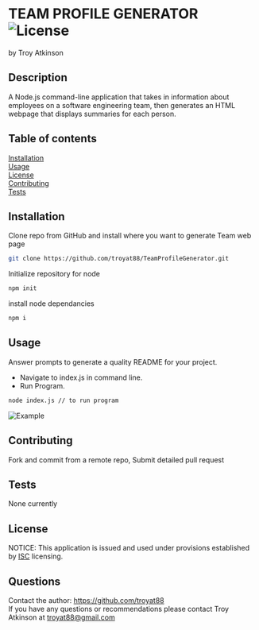 # TEAM PROFILE GENERATOR ![License](https://img.shields.io/badge/License-ISC-brightgreen)
   
by Troy Atkinson

## Description
A Node.js command-line application that takes in information about employees on a software engineering team, then generates an HTML webpage that displays summaries for each person.

## Table of contents
[Installation](#Installation)  
[Usage](#Usage)  
[License](#License)  
[Contributing](#Contributing)  
[Tests](#Tests)  
    
## Installation
Clone repo from GitHub and install where you want to generate Team web page
```bash
git clone https://github.com/troyat88/TeamProfileGenerator.git
```
Initialize repository for node
```bash
npm init
```
install node dependancies
```bash
npm i 
```

    
## Usage
Answer prompts to generate a quality README for your project.
* Navigate to index.js in command line. 
* Run Program. 
```bash
node index.js // to run program
```
![Example](assets/READMEExample.gif)

    
## Contributing
Fork and commit from a remote repo, Submit detailed pull request
    
## Tests
None currently
    
## License
NOTICE: This application is issued and used under provisions established by [ISC](https://choosealicense.com/licenses/ISC/) licensing.

## Questions
Contact the author: https://github.com/troyat88  
If you have any questions or recommendations please contact Troy Atkinson at troyat88@gmail.com
